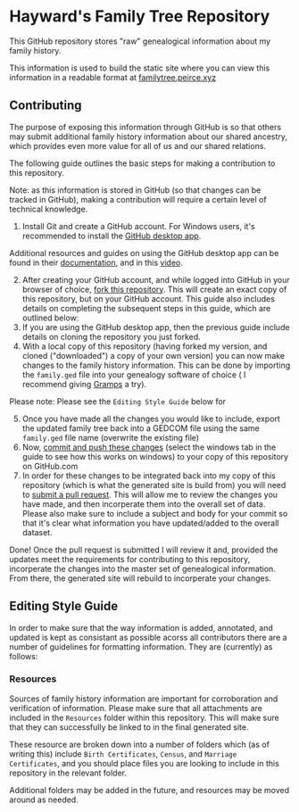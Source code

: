 # Hayward's Family Tree Repository

This GitHub repository stores "raw" genealogical information about my family history.

This information is used to build the static site where you can view this information in a readable format at [familytree.peirce.xyz](https://familytree.peirce.xyz)

## Contributing

The purpose of exposing this information through GitHub is so that others may submit additional family history information about our shared ancestry, which provides even more value for all of us and our shared relations.

The following guide outlines the basic steps for making a contribution to this repository.

Note: as this information is stored in GitHub (so that changes can be tracked in GitHub), making a contribution will require a certain level of technical knowledge.

1. Install Git and create a GitHub account. For Windows users, it's recommended to install the [GitHub desktop app](https://desktop.github.com/).

Additional resources and guides on using the GitHub desktop app can be found in their [documentation](https://help.github.com/en/desktop), and in this [video](https://www.youtube.com/watch?v=C69-s2o9wqw).

2. After creating your GitHub account, and while logged into GitHub in your browser of choice, [fork this repository](https://guides.github.com/activities/forking/). This will create an exact copy of this repository, but on your GitHub account. This guide also includes details on completing the subsequent steps in this guide, which are outlined below:
3. If you are using the GitHub desktop app, then the previous guide include details on cloning the repository you just forked.
4. With a local copy of this repository (having forked my version, and cloned ("downloaded") a copy of your own version) you can now make changes to the family history information. This can be done by importing the `family.ged` file into your genealogy software of choice ( I recommend giving [Gramps](https://www.gramps-project.org/wiki/index.php?title=Download#MS_Windows) a try).

Please note: Please see the `Editing Style Guide` below for 

5. Once you have made all the changes you would like to include, export the updated family tree back into a GEDCOM file using the same `family.ged` file name (overwrite the existing file)
6. Now, [commit and push these changes](https://help.github.com/en/desktop/contributing-to-projects/committing-and-reviewing-changes-to-your-project) (select the windows tab in the guide to see how this works on windows) to your copy of this repository on GitHub.com
7. In order for these changes to be integrated back into my copy of this repository (which is what the generated site is build from) you will need to [submit a pull request](https://help.github.com/en/desktop/contributing-to-projects/creating-a-pull-request). This will allow me to review the changes you have made, and then incorperate them into the overall set of data. Please also make sure to include a subject and body for your commit so that it's clear what information you have updated/added to the overall dataset.

Done! Once the pull request is submitted I will review it and, provided the updates meet the requirements for contributing to this repository, incorperate the changes into the master set of genealogical information. From there, the generated site will rebuild to incorperate your changes.


## Editing Style Guide

In order to make sure that the way information is added, annotated, and updated is kept as consistant as possible acorss all contributors there are a number of guidelines for formatting information. They are (currently) as follows:

### Resources
Sources of family history information are important for corroboration and verification of information. Please make sure that all attachments are included in the `Resources` folder within this repository. This will make sure that they can successfully be linked to in the final generated site. 

These resource are broken down into a number of folders which (as of writing this) include `Birth Certificates`, `Census`, and `Marriage Certificates`, and you should place files you are looking to include in this repository in the relevant folder.

Additional folders may be added in the future, and resources may be moved around as needed.